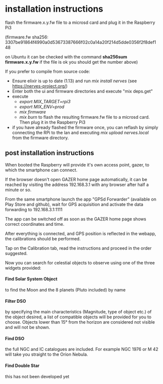 # installation instructions

flash the firmware.x.y.fw file to a microsd card and plug it in the Raspberry Pi3

(firmware.fw sha256: 3307be91864f4990a0d53673387666f02c0a14a20f214d5dde0356f2f8def148

 on Ubuntu it can be checked with the command **sha256sum firmware.x.y.fw** if the file is ok you should get the number above)

If you prefer to compile from source code:
* Ensure elixir is up to date (1.13) and run *mix install nerves* (see https://nerves-project.org/)
* Enter both the ui and firmware directories and execute "mix deps.get"
* execute
	* *export MIX_TARGET=rpi3*
	* *export MIX_ENV=prod*
	* *mix firmware*
	* *mix burn* to flash the resulting firmware.fw file to a microsd card. Then plug it in the Raspberry Pi3
* if you have already flashed the firmware once, you can reflash by simply connecting the RPi to the lan and executing *mix upload nerves.local* from the firmware directory.

## 	post installation instructions
When booted the Raspberry will provide it's own access point, gazer, to which the smartphone can connect.

If the browser doesn't open GAZER home page automatically, it can be reached by visiting the address 192.168.3.1 with any browser after half a minute or so.

From the same smartphone launch the app "GPSd Forwarder" (available on Play Store and github), wait for GPS acquisition and activate the data forwarding to 192.168.3.1:1111

The app can be switched off as soon as the GAZER home page shows correct coordinates and time.

After everything is connected, and GPS position is reflected in the webapp, the calibrations should be performed.

Tap on the Calibration tab, read the instructions and proceed in the order suggested.

Now you can search for celestial objects to observe using one of the three widgets provided:

#### Find Solar System Object
to find the Moon and the 8 planets (Pluto included) by name
#### Filter DSO
by specifying the main characteristics (Magnitude, type of object etc.) of the object desired, a list of compatible objects will be provided for you to choose.
Objects lower than 15° from the horizon are considered not visible and will not be shown.
#### Find DSO
the full NGC and IC catalogues are included. For example NGC 1976 or M 42 will take you straight to the Orion Nebula.
#### Find Double Star
this has not been developed yet
